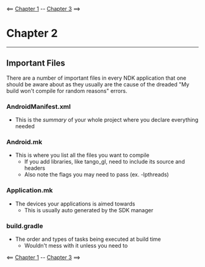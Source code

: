 <== [Chapter 1](https://github.com/sjfricke/Tango-C-NDK-Tutorial/blob/master/Chapter_01.md) -- [Chapter 3](https://github.com/sjfricke/Tango-C-NDK-Tutorial/blob/master/Chapter_03.md) ==>

# Chapter 2

-------

## Important Files

There are a number of important files in every NDK application that one should be aware about as they usually are the cause of the dreaded "My build won't compile for random reasons" errors.

### AndroidManifest.xml
* This is the *summary* of your whole project where you declare everything needed

### Android.mk
* This is where you list all the files you want to compile
    * If you add libraries, like tango_gl, need to include its source and headers
    * Also note the flags you may need to pass (ex. -lpthreads)

### Application.mk
* The devices your applications is aimed towards
    * This is usually  auto generated by the SDK manager

### build.gradle
* The order and types of tasks being executed at build time
    * Wouldn't mess with it unless you need to
    
<== [Chapter 1](https://github.com/sjfricke/Tango-C-NDK-Tutorial/blob/master/Chapter_01.md) -- [Chapter 3](https://github.com/sjfricke/Tango-C-NDK-Tutorial/blob/master/Chapter_03.md) ==>